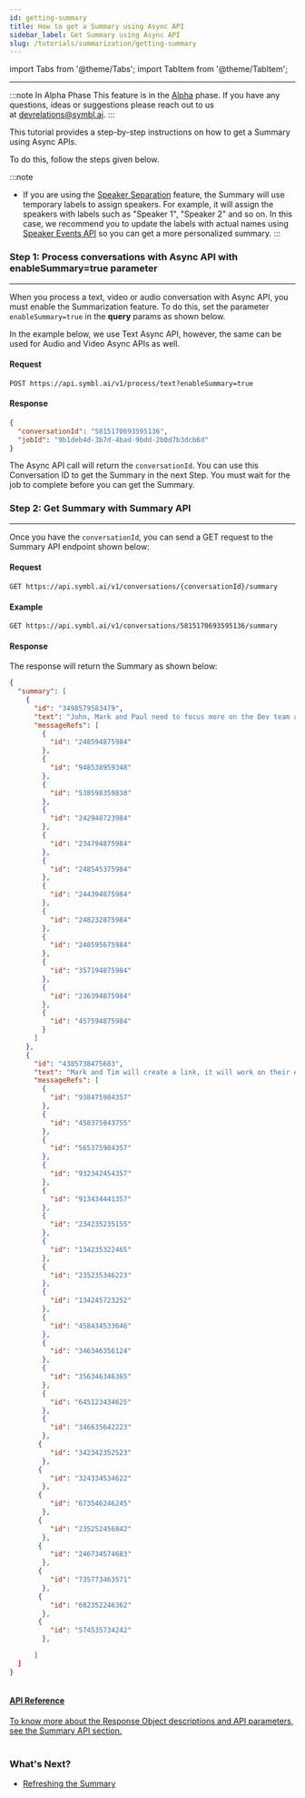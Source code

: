 ```yaml
---
id: getting-summary
title: How to get a Summary using Async API
sidebar_label: Get Summary using Async API
slug: /tutorials/summarization/getting-summary
---
```

import Tabs from '@theme/Tabs';
import TabItem from '@theme/TabItem';

---

:::note In Alpha Phase
This feature is in the [Alpha](/docs/product-releases) phase. If you have any questions, ideas or suggestions please reach out to us at devrelations@symbl.ai.
:::

This tutorial provides a step-by-step instructions on how to get a Summary using Async APIs. 

To do this, follow the steps given below.

:::note
- If you are using the [Speaker Separation](/docs/async-api/tutorials/get-speaker-separation-audio-video/) feature, the Summary will use temporary labels to assign speakers. For example, it will assign the speakers with labels such as "Speaker 1", "Speaker 2" and so on. In this case, we recommend you to update the labels with actual names using [Speaker Events API](/docs/conversation-api/speaker-events) so you can get a more personalized summary. 
:::

### Step 1: Process conversations with Async API with enableSummary=true parameter
---

When you process a text, video or audio conversation with Async API, you must enable the Summarization feature. To do this, set the parameter `enableSummary=true` in the **query** params as shown below.

In the example below, we use Text Async API, however, the same can be used for Audio and Video Async APIs as well. 

#### Request 

`POST https://api.symbl.ai/v1/process/text?enableSummary=true`

#### Response

```json
{
  "conversationId": "5815170693595136",
  "jobId": "9b1deb4d-3b7d-4bad-9bdd-2b0d7b3dcb6d"
}
```

The Async API call will return the `conversationId`. You can use this Conversation ID to get the Summary in the next Step. 
You must wait for the job to complete before you can get the Summary. 

### Step 2: Get Summary with Summary API
---

Once you have the `conversationId`, you can send a GET request to the Summary API endpoint shown below:

#### Request 

`GET https://api.symbl.ai/v1/conversations/{conversationId}/summary`

#### Example 

`GET https://api.symbl.ai/v1/conversations/5815170693595136/summary`

#### Response

The response will return the Summary as shown below:

```json
{
  "summary": [
    {
      "id": "3498579583479",
      "text": "John, Mark and Paul need to focus more on the Dev team and on the product. In order to focus on the sales hires, Paul needs to know which geographies they should focus on.",
      "messageRefs": [
        {
          "id": "248594875984"
        },
        {
          "id": "948538959348"
        },
        {
          "id": "538598359838"
        },
        {
          "id": "242948723984"
        },
        {
          "id": "234794875984"
        },
        {
          "id": "248545375984"
        },
        {
          "id": "244394875984"
        },
        {
          "id": "248232875984"
        },
        {
          "id": "248595675984"
        },
        {
          "id": "357194875984"
        },
        {
          "id": "236394875984"
        },
        {
          "id": "457594875984"
        }
      ]
    },
    {
      "id": "4385738475683",
      "text": "Mark and Tim will create a link, it will work on their environment and use the same API. The video placement will use a cookie. The idea is to eliminate effort on the consultancy team. Mark suggests a negation using cookies. Rob and Tim agree that it simplifies things on their end.",
      "messageRefs": [
        {
          "id": "938475984357"
        },
        {
          "id": "458375843755"
        },
        {
          "id": "565375984357"
        },
        {
          "id": "932342454357"
        },
        {
          "id": "913434441357"
        },
        {
          "id": "234235235155"
        },
        {
          "id": "134235322465"
        },
        {
          "id": "235235346223"
        },
        {
          "id": "134245723252"
        },
        {
          "id": "458434533646"
        },
        {
          "id": "346346356124"
        },
        {
          "id": "356346346365"
        },
        {
          "id": "645123434625"
        },
        {
          "id": "346635642223"
        },
       {
          "id": "342342352523"
        },
       {
          "id": "324334534622"
        },
       {
          "id": "673546246245"
        },
       {
          "id": "235252456842"
        },
       {
          "id": "246734574683"
        },
       {
          "id": "735773463571"
        },
       {
          "id": "682352246362"
        },
       {
          "id": "574535734242"
        },

      ]
  ]
}
```

<div class="row">
  <div class="column">
    <div class="card"><a href="/docs/conversation-api/summary"><h4>API Reference</h4>To know more about the Response Object descriptions and API parameters, see the Summary API section.</a></div>
  </div>
</div>
<br/>

### What's Next? 

- [Refreshing the Summary](/docs/tutorials/summarization/refreshing-summary) 

